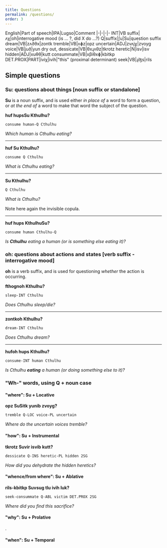 ```yaml
---
title: Questions
permalink: /questions/
order: 3
---
```


English|Part of speech|IPA|Lugso|Comment
|-|-|-|-
INT|VB suffix|ʌχ|oh|interrogative mood (is ... ?, did X do ...?)
Q|suffix|ʃu|Su|question suffix
dream|VB|zʌðθx|zontk
tremble|VB|ʌɸz|opz
uncertain|ADJ|zvʌjɣ|zvoyg
voice|VB|juð|yun
dry out, dessicate|VB|θxɻʌθz|tkrotz
heretic|N|isv|isv
hidden|ADJ|xuθθ|kutt
consummate|VB|xβiθxɸ|kbitkp
DET.PROX|PART|iviχ|ivih|"this" (proximal determinant)
seek|VB|ɻiɮs|rils

## Simple questions

### Su: questions about things [noun suffix or standalone]

**Su** is a noun suffix, and is used either _in place of_ a word to form a question, or _at the end of_ a word to make that word the subject of the question.

**huf hupsSu Kthulhu?**

`consume human-Q Cthulhu`

_Which human is Cthulhu eating?_

---

**huf Su Kthulhu?**

`consume Q Cthulhu`

_What is Cthulhu eating?_

---

**Su Kthulhu?**

`Q Cthulhu`

_What is Cthulhu?_

Note here again the invisible copula.

---

**huf hups KthulhuSu?**

`consume human Cthulhu-Q`

_Is **Cthulhu** eating a human (or is something else eating it)?_

### oh: questions about actions and states [verb suffix - interrogative mood]

**oh** is a verb suffix, and is used for questioning _whether_ the action is occurring.

**fthognoh Kthulhu?**

`sleep-INT Cthulhu`

_Does Cthulhu sleep/die?_

---

**zontkoh Kthulhu?**

`dream-INT Cthulhu`

_Does Cthulhu dream?_

---

**hufoh hups Kthulhu?**

`consume-INT human Cthulhu`

_Is Cthulhu **eating** a human (or doing something else to it)?_

### "Wh-" words, using Q + noun case

#### "where": Su + Locative

**opz SuSitk yunib zvoyg?**

`tremble Q-LOC voice-PL uncertain`

_Where do the uncertain voices tremble?_

#### "how": Su + Instrumental

**tkrotz Suvir isvib kutt?**

`dessicate Q-INS heretic-PL hidden 2SG`

_How did you dehydrate the hidden heretics?_

#### "whence/from where": Su + Ablative

**rils-kbitkp Suvsug tlu ivih luk?**

`seek-consummate Q-ABL victim DET.PROX 2SG`

_Where did you find this sacrifice?_

#### "why": Su + Prolative

.

#### "when": Su + Temporal
